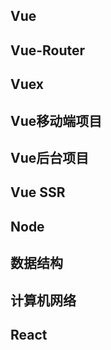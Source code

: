## Vue
## Vue-Router
## Vuex
## Vue移动端项目
## Vue后台项目
## Vue SSR
## Node
## 数据结构
## 计算机网络
## React
## 
